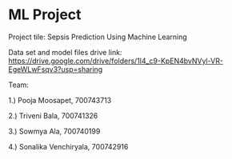 # ML Project
 
 
Project tile: Sepsis Prediction Using Machine Learning

Data set and model files drive link:
https://drive.google.com/drive/folders/1l4_c9-KpEN4bvNVyl-VR-EgeWLwFsqv3?usp=sharing

Team:

1.) Pooja Moosapet, 700743713

2.) Triveni Bala, 700741326

3.) Sowmya Ala, 700740199

4.) Sonalika Venchiryala, 700742916
